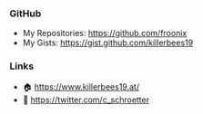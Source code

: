 <!-- **killerbees19/killerbees19** is a ✨ _special_ ✨ repository because its `README.md` (this file) appears on your GitHub profile. -->

### GitHub
* My Repositories: https://github.com/froonix
* My Gists: https://gist.github.com/killerbees19

### Links
* 🏠 https://www.killerbees19.at/
* 🐥 https://twitter.com/c_schroetter
